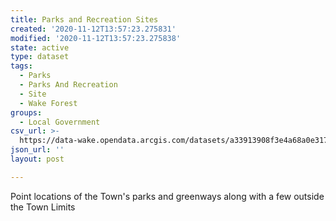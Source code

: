 ```yaml
---
title: Parks and Recreation Sites
created: '2020-11-12T13:57:23.275831'
modified: '2020-11-12T13:57:23.275838'
state: active
type: dataset
tags:
  - Parks
  - Parks And Recreation
  - Site
  - Wake Forest
groups:
  - Local Government
csv_url: >-
  https://data-wake.opendata.arcgis.com/datasets/a33913908f3e4a68a0e317710b5279ff_0.csv?outSR=%7B%22latestWkid%22%3A3857%2C%22wkid%22%3A102100%7D
json_url: ''
layout: post

---
```

Point locations of the Town's parks and greenways along with a few outside the Town Limits
